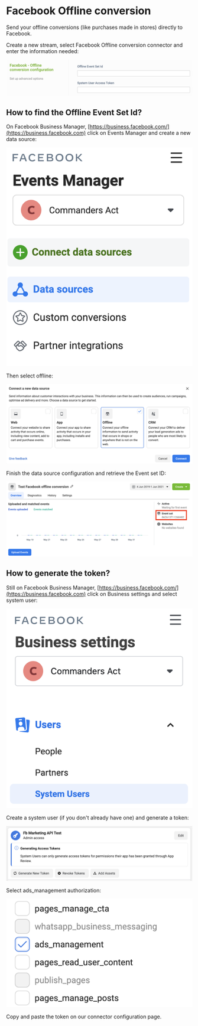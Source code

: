 # Facebook Offline conversion

Send your offline conversions (like purchases made in stores) directly to Facebook.&#x20;

Create a new stream, select Facebook Offline conversion connector and enter the information needed:

![](<../../../../.gitbook/assets/image (8) (1).png>)

## How to find the Offline Event Set Id?

On Facebook Business Manager, [https://business.facebook.com/](https://business.facebook.com) click on Events Manager and create a new data source:

![](<../../../../.gitbook/assets/image (6) (1) (1) (1).png>)

Then select offline:

![](<../../../../.gitbook/assets/image (7) (1) (1) (1) (1).png>)

Finish the data source configuration and retrieve the Event set ID:

![](<../../../../.gitbook/assets/image (5) (1) (1) (1).png>)

## How to generate the token?

Still on Facebook Business Manager, [https://business.facebook.com/](https://business.facebook.com) click on Business settings and select system user:

![](<../../../../.gitbook/assets/image (2) (1) (1) (1) (1).png>)

Create a system user (if you don't already have one) and generate a token:

![](<../../../../.gitbook/assets/image (3).png>)

Select ads\_management authorization:

![](<../../../../.gitbook/assets/image (4) (1) (1).png>)

Copy and paste the token on our connector configuration page.
